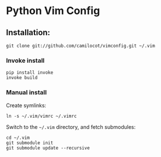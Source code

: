 # Python Vim Config

## Installation:

    git clone git://github.com/camilocot/vimconfig.git ~/.vim

### Invoke install 

    pip install invoke
    invoke build

### Manual install 
Create symlinks:

    ln -s ~/.vim/vimrc ~/.vimrc

Switch to the `~/.vim` directory, and fetch submodules:

    cd ~/.vim
    git submodule init
    git submodule update --recursive

